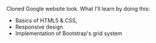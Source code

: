 Cloned Google website look. What I'll learn by doing this:
- Basics of HTML5 & CSS,
- Responsive design
- Implementation of Bootstrap's grid system
 